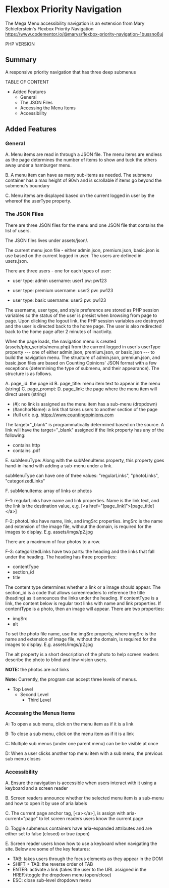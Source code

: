 # Flexbox Priority Navigation

The Mega Menu accessibility navigation is an extension from Mary Schieferstein's Flexbox Priority Navigation
https://www.codementor.io/@marys/flexbox-priority-navigation-1bussno6uj

PHP VERSION

## Summary

A responsive priority navigation that has three deep submenus

TABLE OF CONTENT

- Added Features
  - General
  - The JSON Files
  - Accessing the Menu Items
  - Accessibility

## Added Features

### General

A. Menu items are read in through a JSON file. The menu items are endless as the page determines the number of items to show and tuck the others away under a hamburger menu.

B. A menu item can have as many sub-items as needed. The submenu container has a max height of 90vh and is scrollable if items go beyond the submenu's boundary

C. Menu items are displayed based on the current logged in user by the whereof the userType property.

### The JSON Files

There are three JSON files for the menu and one JSON file that contains the list of users.

The JSON files lives under assets/json/.

The current menu json file - either admin.json, premium.json, basic.json is use based on the current logged in user. The users are defined in users.json.

There are three users - one for each types of user:

- user type: admin
  username: user1 pw: pw123

- user type: premium
  username: user2 pw: pw123

- user type: basic
  username: user3 pw: pw123

The username, user type, and style preference are stored as PHP session variables so the status of the user is presist when browsing from page to page. Upon clicking the logout link, the PHP session variables are destroyed and the user is directed back to the home page. The user is also redirected back to the home page after 2 minutes of inactivity.

When the page loads, the navigation menu is created (assets/php_scripts/menu.php) from the current logged in user's userType property --- one of either admin.json, premium.json, or basic.json --- to build the navigation menu. The structure of admin.json, premium.json, and basic.json files are based on Counting Opinions' JSON format with a few exceptions (determining the type of submenu, and their appearance). The structure is as follows.

A. page_id: the page id
B. page_title: menu item text to appear in the menu (string)
C. page_prompt:
D. page_link: the page where the menu item will direct users (string)

- (#): no link is assigned as the menu item has a sub-menu (dropdown)
- (#anchorName): a link that takes users to another section of the page
- (full url): e.g. https://www.countingopinions.com

The target="\_blank" is programmatically determined based on the source. A link will have the target="\_blank" assigned if the link property has any of the following:

- contains http
- contains .pdf

E. subMenuType: Along with the subMenuItems property, this property goes hand-in-hand with adding a sub-menu under a link.

subMenuType can have one of three values: "regularLinks", "photoLinks", "categorizedLinks"

F. subMenuItems: array of links or photos

F-1: regularLinks have name and link properties. Name is the link text, and the link is the destination value, e.g. [\<a href="[page_link]"\>\[page_title\]\</a\>]

F-2: photoLinks have name, link, and imgSrc properties. imgSrc is the name and extension of the image file, without the domain, is required for the images to display.
E.g. assets/imgs/p2.jpg

There are a maximum of four photos to a row.

F-3: categorizedLinks have two parts: the heading and the links that fall under the heading. The heading has three properties:

- contentType
- section_id
- title

The content type determines whether a link or a image should appear. The section_id is a code that allows screenreaders to reference the title (heading) as it announces the links under the heading. If contentType is a link, the content below is regular text links with name and link properties. If contentType is a photo, then an image will appear. There are two properties:

- imgSrc
- alt

To set the photo file name, use the imgSrc property, where imgSrc is the name and extension of image file, without the domain, is required for the images to display.
E.g. assets/imgs/p2.jpg

The alt property is a short description of the photo to help screen readers describe the photo to blind and low-vision users.

**NOTE:** the photos are not links

**Note:** Currently, the program can accept three levels of menus.

- Top Level
  - Second Level
    - Third Level

### Accessing the Menus Items

A: To open a sub menu, click on the menu item as if it is a link

B: To close a sub menu, click on the menu item as if it is a link

C: Multiple sub menus (under one parent menu) can be be visible at once

D: When a user clicks another top menu item with a sub menu, the previous sub menu closes

### Accessibility

A. Ensure the navigation is accessible when users interact with it using a keyboard and a screen reader

B. Screen readers announce whether the selected menu item is a sub-menu and how to open it by use of aria labels

C. The current page anchor tag, [\<a></a\>], is assign with aria-current="page" to let screen readers users know the current page

D. Toggle submenus containers have aria-expanded attributes and are either set to false (closed) or true (open)

E. Screen reader users know how to use a keyboard when navigating the site. Below are some of the key features:

- TAB: takes users through the focus elements as they appear in the DOM
- SHIFT + TAB: the reverse order of TAB
- ENTER: activate a link (takes the user to the URL assigned in the HREF)/toggle the dropdown menu (open/close)
- ESC: close sub-level dropdown menu
